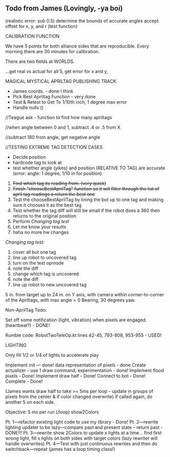 ## Todo from James (Lovingly, -ya boi)



(realistic error: sub 0.5)
determine the bounds of accurate angles
accept offset for x, y, and r
(test function)

CALIBRATION FUNCTION

We have 5 points for both alliance sides that are reproducible. Every morning there are 30 minutes for calibration.

There are two fields at WORLDS.  

...get real vs actual for all 5, get error for x and y, 




MAGICAL MYSTICAL APRILTAG PUBLISHING TRACK
- James coords. - done I think
- Pick Best Apriltag Function - very done
- Test & Retest to Get To 1/10th inch, 1 degree max error
- Handle nulls ()

//Teague ask - function to find how many apriltags

//when angle between 0 and 1, subtract .4 or .5 from X

//subtract 180 from angle, get negative angle

//TESTING EXTREME TAG DETECTION CASES
- Decide position
- hardcode tag to look at
- test whether angle (yikes) and position (RELATIVE TO TAG) are accurate (error: angle: 1 degree, 1/10 in for position)

1. ~~Find which tag its reading from. (very quick)~~
2. ~~Finish "chooseBestAprilTag" function so it will filter through the list of april tag readings a return the best one~~
3. Test the chooseBestAprilTag by lining the bot up to one tag and making sure it chooses it as the best tag
4. Test whether the tag diff will still be small if the robot does a 360 then returns to the original position
5. Perform *Changing tag test*
6. Let me know your results
7. haha no more hw changes

*Changing tag test:*
1. cover all but one tag
2. line up robot to uncovered tag
3. turn on the test opmode
4. note the diff
5. change which tag is uncovered
6. note the diff
7. line up robot to new uncovered tag

5 in. from target up to 24 in. on Y axis, with camera within corner-to-corner of the Apriltags, with max angle = 0 Bearing, 30 degrees yaw.

Non-AprilTag Todo:

Set off some notification (light, vibration) when pixels are engaged. (heartbeat?) - DONE!

Rumble code: RobotTwoTeleOp.kt lines 42-45, 793-808, 953-955 - USED!

LIGHTING 

Only fill 1/2 or 1/4 of lights to accelerate play

Implement init — done!
data representation of pixels - done
Create actualizer - use 1 draw command, experimentation - done!
Implement flood pixels - Done!
Implement draw half - Done!
Connect to bot - Done!
Complete - Done!

(James wants draw half to take >= 5ms per loop - update in groups of pixels from the center & if color changed overwrite)
if called again, do another 5 on each side.



Objective: 5 ms per run (/loop)  show2Colors

Pt. 1—refactor existing light code to use my library - Done!
Pt. 2—rewrite lighting updater to be lazy—compare past and present state – return past - DONE!!!
Pt. 3—rewrite show 2Colors to update x lights at a time… find first wrong light, fill x lights on both sides with target colors (lazy rewriter will handle overwrites) 
Pt. 4—Test with just continuous rewrites and then do switchback—repeat
(james has a loop timing class!)

